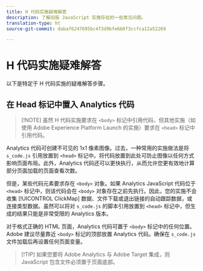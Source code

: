 ```yaml
---
title: H 代码实施疑难解答
description: 了解旧版 JavaScript 实施存在的一些常见问题。
translation-type: ht
source-git-commit: dabaf6247695bc4f3d9bfe668f3ccfca12a52269

---
```



# H 代码实施疑难解答

以下是特定于 H 代码实施的疑难解答步骤。

## 在 Head 标记中置入 Analytics 代码

>[!NOTE] 虽然 H 代码实施要求在 `<body>` 标记中引用代码，但其他实施（如使用 Adobe Experience Platform Launch 的实施）要求在 `<head>` 标记中引用代码。

Analytics 代码可创建不可见的 1x1 像素图像。过去，一种常用的实施做法是将 `s_code.js` 引用放置到 `<head>` 标记中。将代码放置到此处可防止图像以任何方式影响页面布局。此外，Analytics 代码还可以更快执行，从而允许您更有效地计算部分页面加载的页面查看次数。

但是，某些代码元素要求存在 `<body>` 对象。如果 Analytics JavaScript 代码位于 `<head>` 标记中，则该代码会在 `<body>` 对象存在之前先执行。因此，您的实施不会收集 [!UICONTROL ClickMap] 数据、文件下载或退出链接的自动跟踪数据，或连接类型数据。虽然可以将对 `s_code.js` 的脚本引用放置到 `<head>` 标记中，但生成的结果只能是非常受限的 Analytics 版本。

对于格式正确的 HTML 页面，Analytics 代码可置于 `<body>` 标记中的任何位置。Adobe 建议尽量靠近 `<body>` 标记的顶部放置 Analytics 代码。确保在 `s_code.js` 文件加载后再设置任何页面变量。

>[!TIP] 如果您要将 Adobe Analytics 与 Adobe Target 集成，则 JavaScript 包含文件必须置于页面底部。
